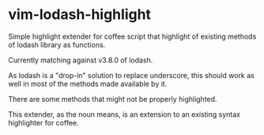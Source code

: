 # vim-lodash-highlight
Simple highlight extender for coffee script that highlight of existing methods of lodash library as functions.

Currently matching against v3.8.0 of lodash.

As lodash is a "drop-in" solution to replace underscore, this should work as well in most of the methods made available by it.

There are some methods that might not be properly highlighted.

This extender, as the noun means, is an extension to an existing syntax highlighter for coffee.
